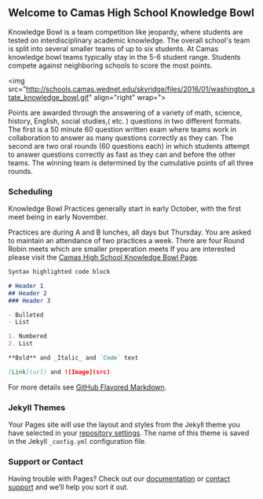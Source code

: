 
## Welcome to Camas High School Knowledge Bowl

Knowledge Bowl is a team competition like jeopardy, where students are tested on interdisciplinary academic knowledge. The overall school's team is split into several smaller teams of up to six students. At Camas knowledge bowl teams typically stay in the 5-6 student range. Students compete against neighboring schools to score the most points.

<img src="http://schools.camas.wednet.edu/skyridge/files/2016/01/washington_state_knowledge_bowl.gif" align="right" wrap=">

Points are awarded through the answering of a variety of math, science, history, English, social studies,( etc. ) questions in two different formats. The first is a 50 minute 60 question written exam where teams work in collaboration to answer as many questions correctly as they can. The second are two oral rounds (60 questions each) in which students attempt to answer questions correctly as fast as they can and before the other teams. The winning team is determined by the cumulative points of all three rounds.

### Scheduling

Knowledge Bowl Practices generally start in early October, with the first meet being in early November.

Practices are during A and B lunches, all days but Thursday. You are asked to maintain an attendance of two practices a week. There are four Round Robin meets which are smaller preperation meets
If you are interested please visit the [Camas High School Knowledge Bowl Page](http://kbowl.mistergweb.com/).
```markdown
Syntax highlighted code block

# Header 1
## Header 2
### Header 3

- Bulleted
- List

1. Numbered
2. List

**Bold** and _Italic_ and `Code` text

[Link](url) and ![Image](src)
```

For more details see [GitHub Flavored Markdown](https://guides.github.com/features/mastering-markdown/).

### Jekyll Themes

Your Pages site will use the layout and styles from the Jekyll theme you have selected in your [repository settings](https://github.com/aquabs/Knowledge-Bowl/settings). The name of this theme is saved in the Jekyll `_config.yml` configuration file.

### Support or Contact

Having trouble with Pages? Check out our [documentation](https://help.github.com/categories/github-pages-basics/) or [contact support](https://github.com/contact) and we’ll help you sort it out.
